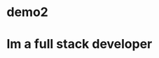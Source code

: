# demo2
<html>
  <head>
    <body>
      <h1>
        Im a full stack developer
      </h1>
    </body>
  </head>
</html>
